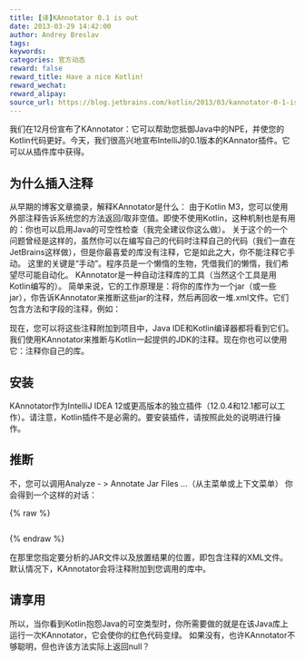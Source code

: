 ```yaml
---
title: [译]KAnnotator 0.1 is out
date: 2013-03-29 14:42:00
author: Andrey Breslav
tags:
keywords:
categories: 官方动态
reward: false
reward_title: Have a nice Kotlin!
reward_wechat:
reward_alipay:
source_url: https://blog.jetbrains.com/kotlin/2013/03/kannotator-0-1-is-out/
---
```


我们在12月份宣布了KAnnotator：它可以帮助您抵御Java中的NPE，并使您的Kotlin代码更好。今天，我们很高兴地宣布IntelliJ的0.1版本的KAnnator插件。它可以从插件库中获得。
## 为什么插入注释

从早期的博客文章摘录，解释KAnnotator是什么：
由于Kotlin M3，您可以使用外部注释告诉系统您的方法返回/取非空值。即使不使用Kotlin，这种机制也是有用的：你也可以启用Java的可空性检查（我完全建议你这么做）。
关于这个的一个问题曾经是这样的，虽然你可以在编写自己的代码时注释自己的代码（我们一直在JetBrains这样做），但是你最喜爱的库没有注释，它是如此之大，你不能注释它手动。
这里的关键是“手动”。程序员是一个懒惰的生物，凭借我们的懒惰，我们希望尽可能自动化。 KAnnotator是一种自动注释库的工具（当然这个工具是用Kotlin编写的）。
简单来说，它的工作原理是：将你的库作为一个jar（或一些jar），你告诉KAnnotator来推断这些jar的注释，然后再回收一堆.xml文件。它们包含方法和字段的注释，例如：

现在，您可以将这些注释附加到项目中，Java IDE和Kotlin编译器都将看到它们。
我们使用KAnnotator来推断与Kotlin一起提供的JDK的注释。现在你也可以使用它：注释你自己的库。
## 安装

KAnnotator作为IntelliJ IDEA 12或更高版本的独立插件（12.0.4和12.1都可以工作）。请注意，Kotlin插件不是必需的。要安装插件，请按照此处的说明进行操作。
## 推断

不，您可以调用Analyze  - > Annotate Jar Files ...（从主菜单或上下文菜单）
你会得到一个这样的对话：

{% raw %}
<p><img alt="" class="aligncenter" data-recalc-dims="1" src="https://i1.wp.com/www.evernote.com/shard/s171/sh/7a64fc28-2eef-4fa5-ab4d-9c76d1e5b743/a39de23030a194a1c353d88bf08c88cf/res/764fc590-59e4-424a-9d63-134b9d15fd9c/skitch.png?w=640&amp;ssl=1"/></p>
{% endraw %}

在那里您指定要分析的JAR文件以及放置结果的位置，即包含注释的XML文件。默认情况下，KAnnotator会将注释附加到您调用的库中。
## 请享用

所以，当你看到Kotlin抱怨Java的可空类型时，你所需要做的就是在该Java库上运行一次KAnnotator，它会使你的红色代码变绿。
如果没有，也许KAnnotator不够聪明，但也许该方法实际上返回null？
